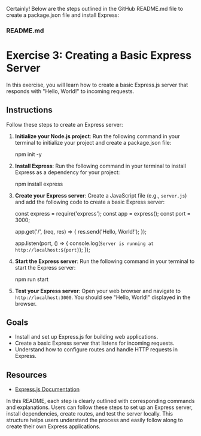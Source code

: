 Certainly! Below are the steps outlined in the GitHub README.md file to create a package.json file and install Express:

### README.md


# Exercise 3: Creating a Basic Express Server

In this exercise, you will learn how to create a basic Express.js server that responds with "Hello, World!" to incoming requests.

## Instructions

Follow these steps to create an Express server:

1. **Initialize your Node.js project**:
   Run the following command in your terminal to initialize your project and create a package.json file:

   npm init -y
   

2. **Install Express**:
   Run the following command in your terminal to install Express as a dependency for your project:

   npm install express
   

3. **Create your Express server**:
   Create a JavaScript file (e.g., `server.js`) and add the following code to create a basic Express server:
   
   const express = require('express');
   const app = express();
   const port = 3000;

   app.get('/', (req, res) => {
       res.send('Hello, World!');
   });

   app.listen(port, () => {
       console.log(`Server is running at http://localhost:${port}`);
   });
   

4. **Start the Express server**:
   Run the following command in your terminal to start the Express server:

   npm run start
   

5. **Test your Express server**:
   Open your web browser and navigate to `http://localhost:3000`. You should see "Hello, World!" displayed in the browser.

## Goals

- Install and set up Express.js for building web applications.
- Create a basic Express server that listens for incoming requests.
- Understand how to configure routes and handle HTTP requests in Express.

## Resources

- [Express.js Documentation](https://expressjs.com/)


In this README, each step is clearly outlined with corresponding commands and explanations. Users can follow these steps to set up an Express server, install dependencies, create routes, and test the server locally. This structure helps users understand the process and easily follow along to create their own Express applications.
